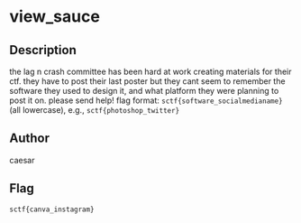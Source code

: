 # view_sauce

## Description

the lag n crash committee has been hard at work creating materials for their ctf. they have to post their last poster but they cant seem to remember the software they used to design it, and what platform they were planning to post it on. please send help! flag format: `sctf{software_socialmedianame}` (all lowercase), e.g., `sctf{photoshop_twitter}`


## Author

caesar

## Flag

`sctf{canva_instagram}`
